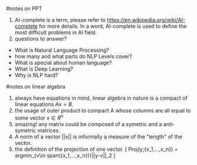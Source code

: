 #notes on PPT
1. AI-complete is a term, please refer to https://en.wikipedia.org/wiki/AI-complete for more details. In a word, AI-complete is used to define the most difficult problems in AI field.
2. questions to answer?
* What is Natural Language Processing?
* how many and what parts do NLP Levels cover?
* What is special about human language?
* What is Deep Learning?
* Why is NLP hard?

#notes on linear algebra
1. always have equations in mind, linear algebra in nature is a compact of linear equations $Ax = B$.
2. the usage of outer product to compact A whose columns are all equal to some vector $x \in R^n$
3. amazing! any matrix could be composed of a symetric and a anti-symetric matrices.
4. A norm of a vector ||x|| is informally a measure of the "length" of the vector.
5. the definition of the projection of one vector.
\[
Proj(y;{x_1,...,x_n}) = argmin_{v\in span(\{x_1,...,x_n\})}||y-v||_2
\]
